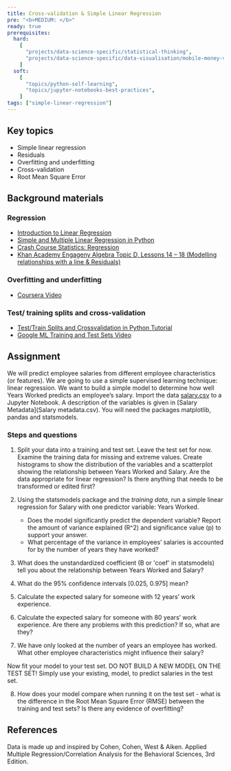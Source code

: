 ```yaml
---
title: Cross-validation & Simple Linear Regression
pre: "<b>MEDIUM: </b>"
ready: true
prerequisites:
  hard: 
    [
	  "projects/data-science-specific/statistical-thinking",
	  "projects/data-science-specific/data-visualisation/mobile-money-viz",
    ]
  soft:
  	[
	  "topics/python-self-learning",
	  "topics/jupyter-notebooks-best-practices",
	]
tags: ["simple-linear-regression"]
---
```


## Key topics
- Simple linear regression
- Residuals
- Overfitting and underfitting
- Cross-validation
- Root Mean Square Error

## Background materials
### Regression
- [Introduction to Linear Regression](https://github.com/justmarkham/DAT4/blob/master/notebooks/08_linear_regression.ipynb)
- [Simple and Multiple Linear Regression in Python](https://towardsdatascience.com/simple-and-multiple-linear-regression-in-python-c928425168f9)
- [Crash Course Statistics: Regression](https://youtu.be/WWqE7YHR4Jc)
- [Khan Academy Engageny Algebra Topic D, Lessons 14 – 18 (Modelling relationships with a line & Residuals)](https://www.khanacademy.org/math/engageny-alg-1/alg1-2/alg1-2d-modeling-relationships-line/v/fitting-a-line-to-data)

### Overfitting and underfitting
- [Coursera  Video](https://www.coursera.org/lecture/python-machine-learning/overfitting-and-underfitting-fVStr)

### Test/ training splits and cross-validation
- [Test/Train Splits and Crossvalidation in Python Tutorial](https://towardsdatascience.com/train-test-split-and-cross-validation-in-python-80b61beca4b6)
- [Google ML Training and Test Sets Video](https://developers.google.com/machine-learning/crash-course/training-and-test-sets/video-lecture)


## Assignment

We will predict employee salaries from different employee characteristics (or features).
We are going to use a simple supervised learning technique: linear regression. We want to build a simple model to determine how well Years Worked predicts an employee’s salary.
Import the data [salary.csv](salary.csv) to a Jupyter Notebook. A description of the variables is given in [Salary Metadata](Salary metadata.csv). You will need the packages matplotlib, pandas and statsmodels.

### Steps and questions
1. Split your data into a training and test set. Leave the test set for now. Examine the training data for missing and extreme values. Create histograms to show the distribution of the variables and a scatterplot showing the relationship between Years Worked and Salary. Are the data appropriate for linear regression? Is there anything that needs to be transformed or edited first?

2.	Using the statsmodels package and the *training data*, run a simple linear regression for Salary with one predictor variable: Years Worked.
	  * Does the model significantly predict the dependent variable? Report the amount of variance explained (R^2) and significance value (p) to support your answer.
	  * What percentage of the variance in employees’ salaries is accounted for by the number of years they have worked?
3. What does the unstandardized coefficient (B or 'coef' in statsmodels) tell you about the relationship between Years Worked and Salary?
4. What do the 95% confidence intervals [0.025, 0.975] mean?
5.	Calculate the expected salary for someone with 12 years’ work experience.
6.	Calculate the expected salary for someone with 80 years’ work experience. Are there any problems with this prediction? If so, what are they?
7.	We have only looked at the number of years an employee has worked. What other employee characteristics might influence their salary?

Now fit your model to your test set. DO NOT BUILD A NEW MODEL ON THE TEST SET! Simply use your existing, model, to predict salaries in the test set.

8. How does your model compare when running it on the test set - what is the difference in the Root Mean Square Error (RMSE) between the training and test sets? Is there any evidence of overfitting?

## References

Data is made up and inspired by Cohen, Cohen, West & Aiken. Applied Multiple Regression/Correlation Analysis for the Behavioral Sciences, 3rd Edition.

